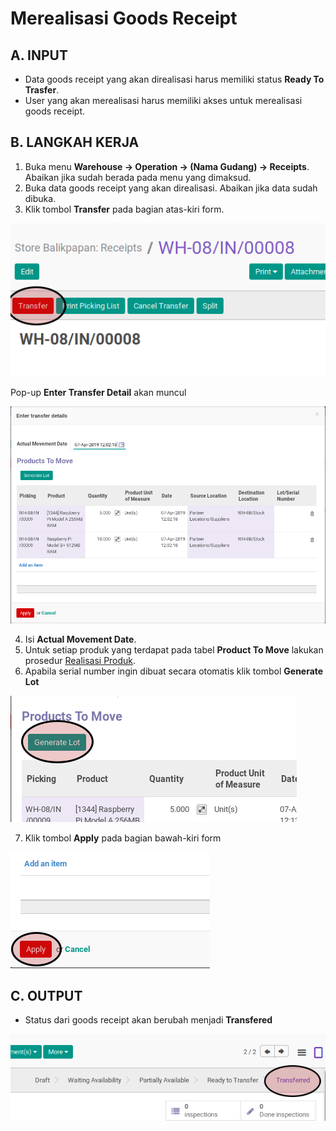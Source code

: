 # Merealisasi Goods Receipt

## A. INPUT

* Data goods receipt yang akan direalisasi harus memiliki status **Ready To Trasfer**.
* User yang akan merealisasi harus memiliki akses untuk merealisasi goods receipt.

## B. LANGKAH KERJA

1. Buka menu **Warehouse -> Operation -> (Nama Gudang) -> Receipts**. Abaikan jika sudah berada
pada menu yang dimaksud.
2. Buka data goods receipt yang akan direalisasi. Abaikan jika data sudah dibuka.
3. Klik tombol **Transfer** pada bagian atas-kiri form.


![](../../img/goods-receipt/tombol-transfer.png)

Pop-up **Enter Transfer Detail** akan muncul

![](../../img/goods-receipt/pop-up-enter-transfer-detail.png)

4. Isi **Actual Movement Date**.
5. Untuk setiap produk yang terdapat pada tabel **Product To Move** lakukan prosedur [Realisasi Produk](./transfer-product.md).
6. Apabila serial number ingin dibuat secara otomatis klik tombol **Generate Lot**

![](../../img/goods-receipt/tombol-generate-lot.png)

7. Klik tombol **Apply** pada bagian bawah-kiri form

![](../../img/goods-receipt/tombol-apply-transfer-detail.png)

## C. OUTPUT

* Status dari goods receipt akan berubah menjadi **Transfered**

![](../../img/goods-receipt/status-transfered.png)
